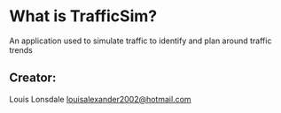 # What is TrafficSim?

An application used to simulate traffic to identify and plan around traffic trends

## Creator:
Louis Lonsdale
louisalexander2002@hotmail.com
